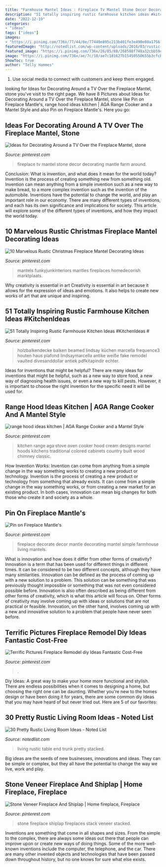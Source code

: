 ```yaml
---
title: "Farmhouse Mantel Ideas : Fireplace Tv Mantel Stone Decor Decorating Mantle Farm Around"
description: "51 totally inspiring rustic farmhouse kitchen ideas #kitchenideas #"
date: "2022-12-19"
categories:
- "ideas"
tags: ["ideas"]
images:
- "https://i.pinimg.com/736x/77/44/0e/77440e895c213b401fe3e490e08a1756.jpg"
featuredImage: "http://notedlist.com/wp-content/uploads/2016/03/rustic-living-room/9-rustic-living-room-ideas.jpg"
featured_image: "https://i.pinimg.com/736x/26/85/88/268588f748a32cbb59c20d506216051d--stacked-stone-fireplaces-rock-fireplaces.jpg"
image: "https://i.pinimg.com/736x/ae/7c/18/ae7c181627b15450550655b3cfcb9a26.jpg"
ShowToc: true
author: "Telly Hammes"
---
```



1. Use social media to connect with customers and keep them engaged.

	

		
looking for Ideas for Decorating Around a TV Over the Fireplace Mantel, stone you've visit to the right page. We have 8 Pictures about Ideas for Decorating Around a TV Over the Fireplace Mantel, stone like Pin on Fireplace Mantle&#039;s, range hood ideas kitchen | AGA Range Cooker and a Mantel Style and also Pin on Fireplace Mantle&#039;s. Here you go:
		
    
## Ideas For Decorating Around A TV Over The Fireplace Mantel, Stone

<img loading=lazy src="https://i.pinimg.com/736x/77/44/0e/77440e895c213b401fe3e490e08a1756.jpg" onerror="this.onerror=null;this.src='https://tse1.mm.bing.net/th?id=OIP.kXUfeZFbSk9uN31CmFt0EAHaKX&amp;pid=15.1';" alt="Ideas for Decorating Around a TV Over the Fireplace Mantel, stone">

_Source: pinterest.com_

>fireplace tv mantel stone decor decorating mantle farm around. 

	

Conclusion: What is invention, and what does it mean for the world today?
Invention is the process of creating something new from something old. Invention can mean anything from a simple invention such as a new way to make bread, to a more complex invention such as the invention of the automobile. Inventions have the potential to change the world, and play an important role in our economy. There are many different types of inventions, and each has its own significance and implications for society. This article will explore some of the different types of inventions, and how they impact the world today.

    
## 10 Marvelous Rustic Christmas Fireplace Mantel Decorating Ideas

<img loading=lazy src="https://i.pinimg.com/736x/09/48/ba/0948ba0f6698bb8364f4d1ea719521c2.jpg" onerror="this.onerror=null;this.src='https://tse3.mm.bing.net/th?id=OIP.bbl-BfyeXA08ainVKEI_UgHaMb&amp;pid=15.1';" alt="10 Marvelous Rustic Christmas Fireplace Mantel Decorating Ideas">

_Source: pinterest.com_

>mantels funkyjunkinteriors mantles fireplaces homedecorish marktplaats. 

	

Why creativity is essential in art
Creativity is essential in art because it allows for the expression of ideas and emotions. It also helps to create new works of art that are unique and inspiring.

    
## 51 Totally Inspiring Rustic Farmhouse Kitchen Ideas #KitchenIdeas #

<img loading=lazy src="https://i.pinimg.com/736x/ae/7c/18/ae7c181627b15450550655b3cfcb9a26.jpg" onerror="this.onerror=null;this.src='https://tse1.mm.bing.net/th?id=OIP.PkWkaI8_j-lde2Ar_cAr-AHaLG&amp;pid=15.1';" alt="51 Totally Inspiring Rustic Farmhouse Kitchen Ideas #KitchenIdeas #">

_Source: pinterest.com_

>holzbalkendecke balken beamed lindsay küchen marcella frequence3 houten haus plafond lindsaymarcella antike weiße fake remodel vaulted divesanddollar antiek pdfkitapindir echter. 

	

Ideas for inventions that might be helpful?
There are many ideas for inventions that might be helpful, such as a new way to store food, a new way of diagnosing health issues, or even a new way to kill pests. However, it is important to choose the right invention for the specific need it will be used for.

    
## Range Hood Ideas Kitchen | AGA Range Cooker And A Mantel Style

<img loading=lazy src="https://i.pinimg.com/736x/48/19/05/4819051ac16818f22d7724117da8de38--aga-stove-kitchen-stove.jpg?b=t" onerror="this.onerror=null;this.src='https://tse1.mm.bing.net/th?id=OIP.l1QQRqCFpSPRAiyIeAuPZwHaKx&amp;pid=15.1';" alt="range hood ideas kitchen | AGA Range Cooker and a Mantel Style">

_Source: pinterest.com_

>kitchen range aga stove oven cooker hood cream designs mantel hoods kitchens traditional colored cabinets country built wood chimney classic. 

	

How Invention Works: Invention can come from anything from a simple change in the way something works to creating a new product or technology.
Invention is the process of creating a new product or technology from something that already exists. It can come from a simple change in the way something works, or from creating a new market for an existing product. In both cases, innovation can mean big changes for both those who create it and society as a whole.

    
## Pin On Fireplace Mantle&#039;s

<img loading=lazy src="https://i.pinimg.com/736x/f1/ef/b9/f1efb94c4dd71627fdbb5d38b3fa2dff.jpg" onerror="this.onerror=null;this.src='https://tse4.mm.bing.net/th?id=OIP.a9OEuhA--SfMQGL7OTPmGQHaJ3&amp;pid=15.1';" alt="Pin on Fireplace Mantle&#039;s">

_Source: pinterest.com_

>fireplace decorate decor mantle decorating mantel simple farmhouse living mantels. 

	

What is innovation and how does it differ from other forms of creativity?
Innovation is a term that has been used for different things in different times. It can be considered to be two different concepts, although they have many similarities. Innovation can be defined as the process of coming up with a new solution to a problem. This solution can be something that was previously thought impossible or something that was not even considered possible before. Innovation is also often described as being different from other forms of creativity, which is what this article will focus on. Other forms of creativity may involve coming up with ideas or solutions that are not practical or feasible. Innovation, on the other hand, involves coming up with a new and innovative solution to a problem that people have never seen before.

    
## Terrific Pictures Fireplace Remodel Diy Ideas Fantastic Cost-Free

<img loading=lazy src="https://i.pinimg.com/736x/0b/95/87/0b958727845fa704f03b0004d154be76.jpg" onerror="this.onerror=null;this.src='https://tse3.mm.bing.net/th?id=OIP.sGd0zZ2Y1SjrEn4Ecu4VVwHaNK&amp;pid=15.1';" alt="Terrific Pictures Fireplace Remodel diy Ideas Fantastic Cost-Free">

_Source: pinterest.com_

>. 

	

Diy Ideas: A great way to make your home more functional and stylish. There are endless possibilities when it comes to designing a home, but choosing the right one can be daunting. Whether you're new to the homes design or have been doing it for years, there are some common diy ideas that you may have heard of but never tried out. Here are 5 of our favorites: 

    
## 30 Pretty Rustic Living Room Ideas - Noted List

<img loading=lazy src="http://notedlist.com/wp-content/uploads/2016/03/rustic-living-room/9-rustic-living-room-ideas.jpg" onerror="this.onerror=null;this.src='https://tse1.mm.bing.net/th?id=OIP.IdB56_7ppZFIXCRiY-sU3gHaLF&amp;pid=15.1';" alt="30 Pretty Rustic Living Room Ideas - Noted List">

_Source: notedlist.com_

>living rustic table end trunk pretty stacked. 

	

Big ideas are the seeds of new businesses, innovations and ideas. They can be simple or complex, but they all have the potential to change the way we live, work and play.

    
## Stone Veneer Fireplace And Shiplap | Home Fireplace, Fireplace

<img loading=lazy src="https://i.pinimg.com/736x/26/85/88/268588f748a32cbb59c20d506216051d--stacked-stone-fireplaces-rock-fireplaces.jpg" onerror="this.onerror=null;this.src='https://tse4.mm.bing.net/th?id=OIP.23R5U1Fzsec5YXVMGq7TcgHaK2&amp;pid=15.1';" alt="Stone Veneer Fireplace And Shiplap | Home fireplace, Fireplace">

_Source: pinterest.com_

>stone fireplace shiplap fireplaces stack veneer stacked. 

	

Inventions are something that come in all shapes and sizes. From the simple to the complex, there are always some ideas out there that people can improve upon or create new ways of doing things. Some of the more well-known inventions include the computer, the telephone, and the car. There are many other invented objects and technologies that have been passed down throughout history, but no one knows for sure what else exists.


